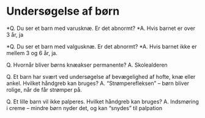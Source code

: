 # Undersøgelse af børn
*Q. Du ser et barn med varusknæ. Er det abnormt?
*A. Hvis barnet er over 3 år, ja

*Q. Du ser et barn med valgusknæ. Er det abnormt?
*A. Hvis barnet ikke er mellem 3 og 6 år, ja.

Q. Hvornår bliver børns knæakser permanente?
A. Skolealderen

Q. Et barn har svært ved undersøgelse af bevægelighed af hofte, knæ eller ankel. Hvilket håndgreb kan bruges?
A. “Strømperefleksen” – børn bliver rolige, når de får strømper på.

Q. Et lille barn vil ikke palperes. Hvilket håndgreb kan bruges?
A. Indsmøring i creme – mindre børn nyder det, og kan “snydes” til palpation

<!-- #anki/tag/med/Orto #anki/deck/Medicine #anki/tag/med/Pediatrics -->

<!-- {BearID:23BF3895-CE69-4310-AE5E-10B4EAAE3254-71605-000097BAC75572FF} -->
